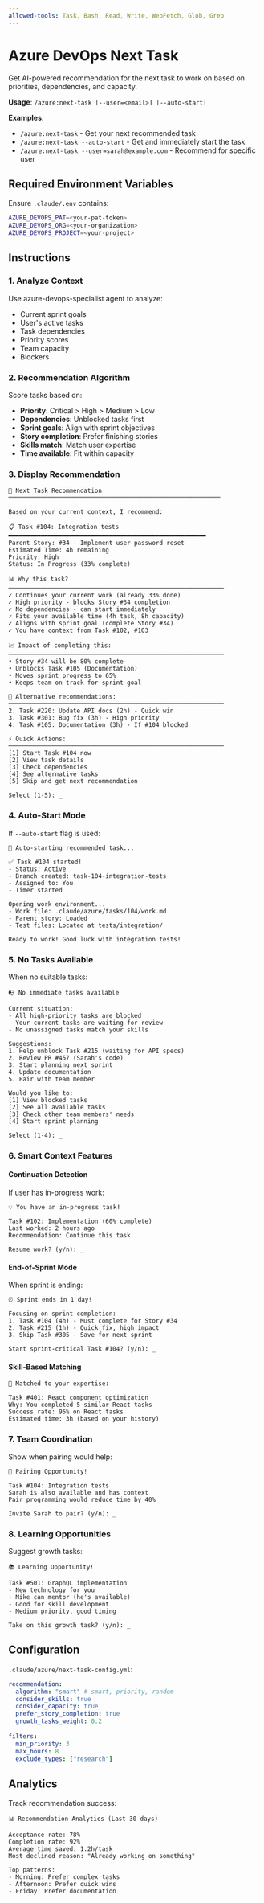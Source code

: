 ```yaml
---
allowed-tools: Task, Bash, Read, Write, WebFetch, Glob, Grep
---
```


# Azure DevOps Next Task

Get AI-powered recommendation for the next task to work on based on priorities, dependencies, and capacity.

**Usage**: `/azure:next-task [--user=<email>] [--auto-start]`

**Examples**:
- `/azure:next-task` - Get your next recommended task
- `/azure:next-task --auto-start` - Get and immediately start the task
- `/azure:next-task --user=sarah@example.com` - Recommend for specific user

## Required Environment Variables

Ensure `.claude/.env` contains:

```bash
AZURE_DEVOPS_PAT=<your-pat-token>
AZURE_DEVOPS_ORG=<your-organization>
AZURE_DEVOPS_PROJECT=<your-project>
```

## Instructions

### 1. Analyze Context

Use azure-devops-specialist agent to analyze:
- Current sprint goals
- User's active tasks
- Task dependencies
- Priority scores
- Team capacity
- Blockers

### 2. Recommendation Algorithm

Score tasks based on:
- **Priority**: Critical > High > Medium > Low
- **Dependencies**: Unblocked tasks first
- **Sprint goals**: Align with sprint objectives
- **Story completion**: Prefer finishing stories
- **Skills match**: Match user expertise
- **Time available**: Fit within capacity

### 3. Display Recommendation

```
🎯 Next Task Recommendation
═══════════════════════════════════════════════════════════

Based on your current context, I recommend:

📋 Task #104: Integration tests
━━━━━━━━━━━━━━━━━━━━━━━━━━━━━━━━━━━━━━━━━━━━━━━━━━━━━━━
Parent Story: #34 - Implement user password reset
Estimated Time: 4h remaining
Priority: High
Status: In Progress (33% complete)

📊 Why this task?
────────────────────────────────────────────────────────────
✓ Continues your current work (already 33% done)
✓ High priority - blocks Story #34 completion
✓ No dependencies - can start immediately
✓ Fits your available time (4h task, 8h capacity)
✓ Aligns with sprint goal (complete Story #34)
✓ You have context from Task #102, #103

📈 Impact of completing this:
────────────────────────────────────────────────────────────
• Story #34 will be 80% complete
• Unblocks Task #105 (Documentation)
• Moves sprint progress to 65%
• Keeps team on track for sprint goal

🔄 Alternative recommendations:
────────────────────────────────────────────────────────────
2. Task #220: Update API docs (2h) - Quick win
3. Task #301: Bug fix (3h) - High priority
4. Task #105: Documentation (3h) - If #104 blocked

⚡ Quick Actions:
────────────────────────────────────────────────────────────
[1] Start Task #104 now
[2] View task details
[3] Check dependencies
[4] See alternative tasks
[5] Skip and get next recommendation

Select (1-5): _
```

### 4. Auto-Start Mode

If `--auto-start` flag is used:

```
🚀 Auto-starting recommended task...

✅ Task #104 started!
- Status: Active
- Branch created: task-104-integration-tests
- Assigned to: You
- Timer started

Opening work environment...
- Work file: .claude/azure/tasks/104/work.md
- Parent story: Loaded
- Test files: Located at tests/integration/

Ready to work! Good luck with integration tests!
```

### 5. No Tasks Available

When no suitable tasks:

```
📭 No immediate tasks available

Current situation:
- All high-priority tasks are blocked
- Your current tasks are waiting for review
- No unassigned tasks match your skills

Suggestions:
1. Help unblock Task #215 (waiting for API specs)
2. Review PR #457 (Sarah's code)
3. Start planning next sprint
4. Update documentation
5. Pair with team member

Would you like to:
[1] View blocked tasks
[2] See all available tasks
[3] Check other team members' needs
[4] Start sprint planning

Select (1-4): _
```

### 6. Smart Context Features

#### Continuation Detection
If user has in-progress work:
```
💡 You have an in-progress task!

Task #102: Implementation (60% complete)
Last worked: 2 hours ago
Recommendation: Continue this task

Resume work? (y/n): _
```

#### End-of-Sprint Mode
When sprint is ending:
```
⏰ Sprint ends in 1 day!

Focusing on sprint completion:
1. Task #104 (4h) - Must complete for Story #34
2. Task #215 (1h) - Quick fix, high impact
3. Skip Task #305 - Save for next sprint

Start sprint-critical Task #104? (y/n): _
```

#### Skill-Based Matching
```
🎯 Matched to your expertise:

Task #401: React component optimization
Why: You completed 5 similar React tasks
Success rate: 95% on React tasks
Estimated time: 3h (based on your history)
```

### 7. Team Coordination

Show when pairing would help:

```
👥 Pairing Opportunity!

Task #104: Integration tests
Sarah is also available and has context
Pair programming would reduce time by 40%

Invite Sarah to pair? (y/n): _
```

### 8. Learning Opportunities

Suggest growth tasks:

```
📚 Learning Opportunity!

Task #501: GraphQL implementation
- New technology for you
- Mike can mentor (he's available)
- Good for skill development
- Medium priority, good timing

Take on this growth task? (y/n): _
```

## Configuration

`.claude/azure/next-task-config.yml`:
```yaml
recommendation:
  algorithm: "smart" # smart, priority, random
  consider_skills: true
  consider_capacity: true
  prefer_story_completion: true
  growth_tasks_weight: 0.2
  
filters:
  min_priority: 3
  max_hours: 8
  exclude_types: ["research"]
```

## Analytics

Track recommendation success:

```
📊 Recommendation Analytics (Last 30 days)

Acceptance rate: 78%
Completion rate: 92%
Average time saved: 1.2h/task
Most declined reason: "Already working on something"

Top patterns:
- Morning: Prefer complex tasks
- Afternoon: Prefer quick wins
- Friday: Prefer documentation
```